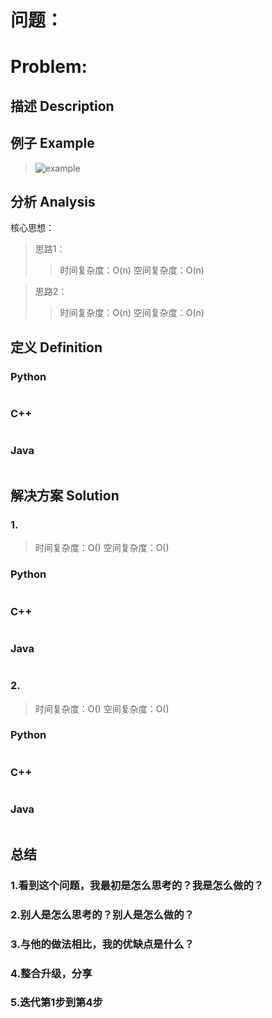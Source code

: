 
# 问题：
# Problem: []()

## 描述 Description
> ### 

> ### 

## 例子 Example

> ![example](https://github.com/Decalogue/AlgorithmMap/blob/master/img/leetcode/example.png "example")

## 分析 Analysis

核心思想：
> 思路1：
>> 时间复杂度：O(n)
>> 空间复杂度：O(n)

> 思路2：
>> 时间复杂度：O(n)
>> 空间复杂度：O(n)

## 定义 Definition

### Python


```python

```

### C++

```c++

```

### Java

```java

```

## 解决方案 Solution

### 1.

> 时间复杂度：O()
> 空间复杂度：O()

### Python


```python

```

### C++

```c++

```

### Java

```java

```

### 2.

> 时间复杂度：O()
> 空间复杂度：O()

### Python


```python

```

### C++

```c++

```

### Java

```Java

```

## 总结

### 1.看到这个问题，我最初是怎么思考的？我是怎么做的？
> 

### 2.别人是怎么思考的？别人是怎么做的？
> 

### 3.与他的做法相比，我的优缺点是什么？
> 

### 4.整合升级，分享
> 

### 5.迭代第1步到第4步
> 


```python

```
